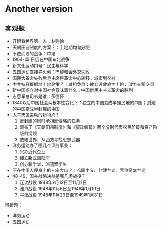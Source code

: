 # Another version
## 客观题
- 开眼看世界第一人：林则徐
- 天朝田亩制度的方案？：土地期均匀分配
- 不败而败的战争：中法
- 1904-05 日俄在中国东北战争
- 新文化运动口号：民主与科学
- 五四运动直接导火索：巴黎和会外交失败
- 国民大革命失败后毛主席将革命中心转移：城市到农村
- 中共抗日根据地土地政策？：减租免息；放弃没收地主土地，改为交租交息
- 新中国成立对中国社会意味着什么：中国新民主主义革命的胜利
- 志愿军总司令是谁：彭德怀
- 1840以后中国社会两根本性变化？：独立的中国变成半殖民地的中国；封建的中国变成半封建的中国
- 太平天国运动的新特点？：
  1. 反封建的同时承担反侵略的任务
  2. 颁布了《天朝田亩制度》和《资政新篇》两个分别代表农民阶级和资产阶级的纲领
  3. 放眼世界，从西方寻找思想武器
- 洋务运动办了哪几个洋务事业：
  1. 兴办近代企业
  2. 建立新式海陆军
  3. 创办新学堂，派遣留学生
- 压在中国人民身上的三座大山？：帝国主义、封建主义、官僚资本主义
- 48-49，国共战略决战是哪几场战役？
  1. 辽沈战役 1948年9月12日至11月2日
  2. 淮海战役 1948年11月6日至1949年1月10日
  3. 平津战役 1948年11月29日至1949年1月31日

辨析题：  
- 洋务运动
- 五四运动
